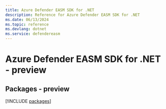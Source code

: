 ```yaml
---
title: Azure Defender EASM SDK for .NET
description: Reference for Azure Defender EASM SDK for .NET
ms.date: 06/13/2024
ms.topic: reference
ms.devlang: dotnet
ms.service: defendereasm
---
```

# Azure Defender EASM SDK for .NET - preview
## Packages - preview
[!INCLUDE [packages](defender-easm-index.md)]